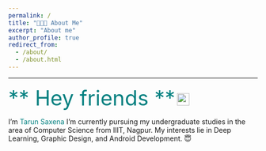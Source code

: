 ```yaml
---
permalink: /
title: "👨🏻‍💻 About Me"
excerpt: "About me"
author_profile: true
redirect_from: 
  - /about/
  - /about.html
---
```

---

<span style=" font-size:3em; color:teal "> ** Hey friends **</span> <img src="https://media.giphy.com/media/hvRJCLFzcasrR4ia7z/giphy.gif" width="25px">

I’m <span style=" font-size:1em; color:teal ">Tarun Saxena</span> I’m currently pursuing my undergraduate studies in the area of Computer Science from IIIT, Nagpur. My interests lie in Deep Learning, Graphic Design, and Android Development. 😇



